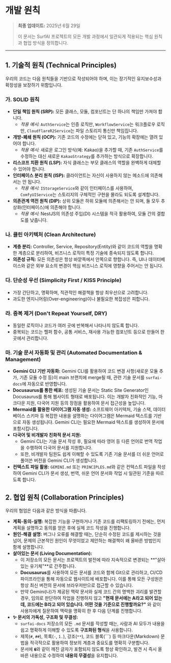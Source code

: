 # 개발 원칙

> **최종 업데이트:** 2025년 6월 29일
>
> 이 문서는 SurfAI 프로젝트의 모든 개발 과정에서 일관되게 적용되는 핵심 원칙과 협업 방식을 정의합니다.

---

## 1. 기술적 원칙 (Technical Principles)

우리의 코드는 다음 원칙들을 기반으로 작성되어야 하며, 이는 장기적인 유지보수성과 확장성을 보장하기 위함입니다.

### 가. SOLID 원칙

-   **단일 책임 원칙 (SRP):** 모든 클래스, 모듈, 컴포넌트는 단 하나의 책임만 가져야 합니다.
    -   *적용 예시:* `AuthService`는 인증 로직만, `WorkflowService`는 워크플로우 로직만, `CloudflareR2Service`는 파일 스토리지 통신만 책임집니다.
-   **개방-폐쇄 원칙 (OCP):** 기존 코드의 수정에는 닫혀 있고, 기능의 확장에는 열려 있어야 합니다.
    -   *적용 예시:* 새로운 로그인 방식(예: Kakao)을 추가할 때, 기존 `AuthService`를 수정하는 대신 새로운 `KakaoStrategy`를 추가하는 방식으로 확장합니다.
-   **리스코프 치환 원칙 (LSP):** 자식 클래스는 부모 클래스의 역할을 완벽하게 대체할 수 있어야 합니다.
-   **인터페이스 분리 원칙 (ISP):** 클라이언트는 자신이 사용하지 않는 메소드에 의존해서는 안 됩니다.
    -   *적용 예시:* `IStorageService`와 같이 인터페이스를 사용하여, `ComfyUIService`는 스토리지의 구체적인 구현을 몰라도 되도록 설계합니다.
-   **의존관계 역전 원칙 (DIP):** 상위 모듈은 하위 모듈에 의존해서는 안 되며, 둘 모두 추상화(인터페이스)에 의존해야 합니다.
    -   *적용 예시:* NestJS의 의존성 주입(DI) 시스템을 적극 활용하여, 모듈 간의 결합도를 낮춥니다.

### 나. 클린 아키텍처 (Clean Architecture)

-   **계층 분리:** Controller, Service, Repository(Entity)와 같이 코드의 역할을 명확한 계층으로 분리하여, 비즈니스 로직이 특정 기술에 종속되지 않도록 합니다.
-   **의존성 규칙:** 모든 의존성은 항상 바깥쪽에서 안쪽으로 향합니다. 즉, UI나 데이터베이스와 같은 외부 요소의 변경이 핵심 비즈니스 로직에 영향을 주어서는 안 됩니다.

### 다. 단순성 우선 (Simplicity First / KISS Principle)

-   가장 간단하고, 명확하며, 직관적인 해결책을 항상 최우선으로 고려합니다.
-   과도한 엔지니어링(Over-engineering)이나 불필요한 복잡성은 피합니다.

### 라. 중복 제거 (Don't Repeat Yourself, DRY)

-   동일한 로직이나 코드가 여러 곳에 반복해서 나타나지 않도록 합니다.
-   중복되는 코드는 헬퍼 함수, 공통 서비스, 재사용 가능한 컴포넌트 등으로 만들어 한 곳에서 관리합니다.

### 마. 기술 문서 자동화 및 관리 (Automated Documentation & Management)

-   **Gemini CLI 기반 자동화:** Gemini CLI를 활용하여 코드 변경 사항(새로운 모듈 추가, 기존 모듈 수정 등)이 main 브랜치에 merge될 때, 관련 기술 문서를 `surfai-docs`에 자동으로 반영합니다.
-   **Docusaurus를 통한 배포:** 생성된 기술 문서는 Static Site Generator인 Docusaurus를 통해 웹사이트 형태로 배포됩니다. 이는 개발자 친화적인 기능, 마크다운 지원, 다국어 지원 등의 장점을 활용하여 문서 접근성을 높입니다.
-   **Mermaid를 활용한 다이어그램 자동 생성:** 소프트웨어 아키텍처, 기술 스택, 데이터베이스 스키마 등 복잡한 내용을 설명하는 다이어그램은 Mermaid 텍스트를 기반으로 자동 생성됩니다. Gemini CLI는 필요한 Mermaid 텍스트를 생성하여 문서에 포함시킵니다.
-   **다국어 및 비개발자 친화적 문서 지원:**
    -   Gemini CLI는 기술 문서 작성 후, 필요에 따라 영어 등 다른 언어로 번역 작업을 수행하여 다국어 문서를 지원합니다.
    -   또한, 비개발자 팀원도 쉽게 이해할 수 있도록 기존 기술 문서를 더 쉬운 언어로 풀어쓴 버전을 Gemini CLI가 생성합니다.
-   **컨텍스트 파일 활용:** `GEMINI.md` 또는 `PRINCIPLES.md`와 같은 컨텍스트 파일을 작성하여 Gemini CLI가 문서 생성, 번역, 쉬운 언어 문서화 작업 시 일관된 기준을 따르도록 합니다.

## 2. 협업 원칙 (Collaboration Principles)

우리의 협업은 다음과 같은 방식을 따릅니다.

-   **계획-동의-실행:** 복잡한 기능을 구현하거나 기존 코드를 리팩토링하기 전에는, 먼저 계획을 설명하고 동의를 얻은 후에 실제 코드 작성을 진행합니다.
-   **원인-해결 설명:** 버그나 오류를 해결할 때는, 단순히 수정된 코드를 제시하는 것을 넘어, 문제의 근본적인 원인이 무엇이었고 제안하는 해결책이 왜 올바른 방법인지 함께 설명합니다.
-   **살아있는 문서 (Living Documentation):**
    -   이 저장소의 모든 문서는 프로젝트의 발전에 따라 지속적으로 변경되는 **"살아있는 유기체"**로 간주합니다.
    -   **Docusaurus**를 사용하여 모든 문서를 코드와 함께 Git으로 관리하고, CI/CD 파이프라인을 통해 자동으로 웹사이트에 배포합니다. 이를 통해 모든 구성원은 항상 최신 버전의 문서에 브라우저만으로 접근할 수 있습니다.
    -   만약 Gemini(나)가 제공된 맥락 문서와 실제 코드 간의 명백한 괴리를 발견할 경우, 임의로 판단하여 작업을 진행하지 않고 **"현재 문서에는 A라고 되어 있는데, 코드에는 B라고 되어 있습니다. 어떤 것을 기준으로 진행할까요?"** 와 같이 사용자에게 질문하여 맥락을 명확히 한 후 다음 단계를 진행합니다.
-   **✨ 문서의 가독성, 구조화 및 무결성:**
    -   `surfai-docs` 저장소의 모든 `.md` 문서를 작성할 때는, 사람과 AI 모두가 내용을 쉽고 명확하게 이해할 수 있도록 **구조화된 형식**을 사용합니다.
    -   제목(`#`, `##`), 목록(`-`, `1.`), 강조(`**`), 코드 블록(```) 등 마크다운(Markdown) 문법을 적극적으로 활용하여 정보의 계층과 중요도를 명확히 구분합니다.
    -   문서에 `�`와 같이 깨진 글자가 포함되지 않도록 항상 확인하고, 발견 시 즉시 올바른 내용으로 수정하여 **내용의 무결성**을 유지합니다.